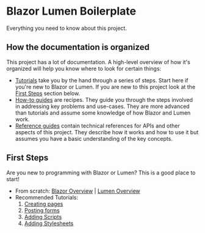 # Blazor Lumen Boilerplate

Everything you need to know about this project.

## How the documentation is organized

This project has a lot of documentation. A high-level overview of how it's organized will help you know where to look for certain things:

- [Tutorials](/tutorials/overview) take you by the hand through a series of steps. Start here if you're new to Blazor or Lumen. If you are new to this project look at the [First Steps](#firststeps) section below.
- [How-to guides](/how-to/overview) are recipes. They guide you through the steps involved in addressing key problems and use-cases. They are more advanced than tutorials and assume some knowledge of how Blazor and Lumen work.
- [Reference guides](/references/overview) contain technical references for APIs and other aspects of this project. They describe how it works and how to use it but assumes you have a basic understanding of the key concepts.

## First Steps

Are you new to programming with Blazor or Lumen? This is a good place to start!

- From scratch: [Blazor Overview](/intros/blazor) | [Lumen Overview](/intros/lumen)
- Recommended Tutorials:
	1. [Creating pages](/tutorials/creating-pages)
	1. [Posting forms](/tutorials/creating-forms)
	1. [Adding Scripts](/tutorials/scripts)
	1. [Adding Stylesheets](/tutorials/stylesheets)
